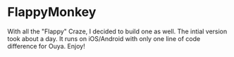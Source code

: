 FlappyMonkey
============


With all the "Flappy" Craze, I decided to build one as well. The intial version took about a day. It runs on iOS/Android with only one line of code difference for Ouya.  Enjoy!
